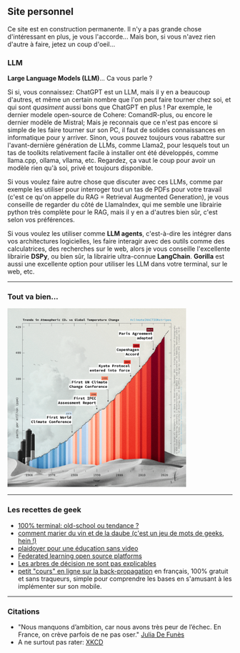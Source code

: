 ## Site personnel

Ce site est en construction permanente.
Il n'y a pas grande chose d'intéressant en plus, je vous l'accorde...
Mais bon, si vous n'avez rien d'autre à faire, jetez un coup d'oeil...

### LLM

**Large Language Models (LLM)**... Ca vous parle ?

Si si, vous connaissez: ChatGPT est un LLM, mais il y en a beaucoup d'autres,
et même un certain nombre que l'on peut faire tourner chez soi, et qui sont
*quasiment* aussi bons que ChatGPT en plus !
Par exemple, le dernier modele open-source de Cohere: ComandR-plus, ou encore
le dernier modèle de Mistral;
Mais je reconnais que ce n'est pas encore si simple de les faire tourner sur son PC, il faut
de solides connaissances en informatique pour y arriver.
Sinon, vous pouvez toujours vous rabattre sur l'avant-dernière génération de LLMs,
comme Llama2, pour lesquels tout un tas de toolkits relativement facile à installer ont été
développés, comme llama.cpp, ollama, vllama, etc. Regardez, ça vaut le coup pour avoir un
modèle rien qu'à soi, privé et toujours disponible.

Si vous voulez faire autre chose que discuter avec ces LLMs, comme par exemple les utiliser
pour interroger tout un tas de PDFs pour votre travail (c'est ce qu'on appelle du RAG =
Retrieval Augmented Generation), je vous conseille de regarder du côté de LlamaIndex, qui me
semble une librairie python très complète pour le RAG, mais il y en a d'autres bien sûr, c'est
selon vos préférences.

Si vous voulez les utiliser comme **LLM agents**, c'est-à-dire les intégrer dans vos architectures
logicielles, les faire interagir avec des outils comme des calculatrices, des recherches sur le web,
alors je vous conseille l'excellente librairie **DSPy**, ou bien sûr, la librairie ultra-connue **LangChain**.
**Gorilla** est aussi une excellente option pour utiliser les LLM dans votre terminal, sur le web, etc.

-------------

### Tout va bien...

<img src="img/co2.png" width="400"/>

-------------

### Les recettes de geek

- [100% terminal: old-school ou tendance ?](nogui.html)
- [comment marier du vin et de la daube (c'est un jeu de mots de geeks, hein !)](drm.html)
- [plaidoyer pour une éducation sans video](novideo.html)
- [Federated learning open source platforms](fedDL.html)
- [Les arbres de décision ne sont pas explicables](xai.html)
- [petit "cours" en ligne sur la back-propagation](https://olki.loria.fr/mooc/mooc1) en français, 100% gratuit et sans traqueurs, simple pour comprendre les bases en s'amusant à les implémenter sur son mobile.

-------------

### Citations

- "Nous manquons d’ambition, car nous avons très peur de l’échec. En France, on crève parfois de ne pas oser." [Julia De Funès](https://www.lecho.be/opinions/general/julia-de-funes-la-mecanique-metro-boulot-dodo-est-mise-a-mal-avec-le-teletravail-et-c-est-tant-mieux/10252395.html)
- A ne surtout pas rater: [XKCD](https://xkcd.com/)

